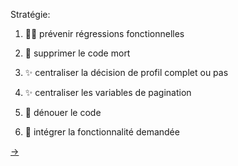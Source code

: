 <div style="height:200px">&nbsp;</div>

Stratégie:

1. 💂‍♂️ prévenir régressions fonctionnelles

2. 🧹 supprimer le code mort

3. ✨ centraliser la décision de profil complet ou pas

4. ✨ centraliser les variables de pagination

5. 🧶 dénouer le code

6. 🎯 intégrer la fonctionnalité demandée

[→](10-prevenir-régressions.md)
